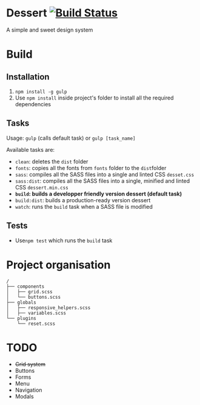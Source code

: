 Dessert [![Build Status](https://travis-ci.org/RulzUrLife/dessert.svg)](https://travis-ci.org/RulzUrLife/dessert)
=======

A simple and sweet design system

# Build

## Installation
1. `npm install -g gulp`
2. Use `npm install` inside project's folder to install all the required dependencies

## Tasks
Usage: `gulp` (calls default task) or `gulp [task_name]`

Available tasks are:
* `clean`: deletes the `dist` folder
* `fonts`: copies all the fonts from `fonts` folder to the `dist`folder
* `sass`: compiles all the SASS files into a single and linted CSS `desset.css`
* `sass:dist`: compiles all the SASS files into a single, minified and linted CSS `dessert.min.css`
* **`build`: builds a developper friendly version dessert (default task)**
* `build:dist`: builds a production-ready version dessert
* `watch`: runs the `build` task when a SASS file is modified

## Tests
* Use`npm test` which runs the `build` task

# Project organisation
```
/
├── components
│   ├── grid.scss
│   └── buttons.scss
├── globals
│   ├── responsive_helpers.scss
│   ├── variables.scss
└── plugins
    └── reset.scss
```

# TODO
* ~~Grid system~~
* Buttons
* Forms
* Menu
* Navigation
* Modals
